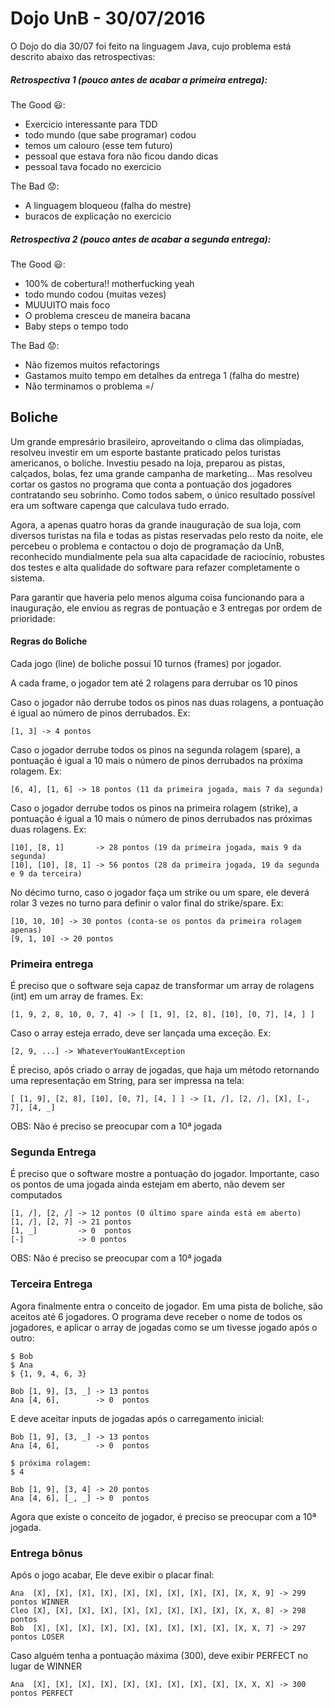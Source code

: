 # Dojo UnB - 30/07/2016

O Dojo do dia 30/07 foi feito na linguagem Java, cujo problema está descrito abaixo das retrospectivas:

##### Retrospectiva 1 (pouco antes de acabar a primeira entrega):

The Good :smiley::
- Exercicio interessante para TDD
- todo mundo (que sabe programar) codou
- temos um calouro (esse tem futuro)
- pessoal que estava fora não ficou dando dicas
- pessoal tava focado no exercicio


The Bad :worried::
- A linguagem bloqueou (falha do mestre)
- buracos de explicação no exercicio



##### Retrospectiva 2 (pouco antes de acabar a segunda entrega):

The Good :smiley::
- 100% de cobertura!! motherfucking yeah
- todo mundo codou (muitas vezes)
- MUUUITO mais foco
- O problema cresceu de maneira bacana
- Baby steps o tempo todo



The Bad :worried::
- Não fizemos muitos refactorings
- Gastamos muito tempo em detalhes da entrega 1 (falha do mestre)
- Não terminamos o problema =/


## Boliche

Um grande empresário brasileiro, aproveitando o clima das olimpíadas, resolveu investir em um esporte bastante praticado pelos turistas americanos, o boliche. Investiu pesado na loja, preparou as pistas, calçados, bolas, fez uma grande campanha de marketing... Mas resolveu cortar os gastos no programa que conta a pontuação dos jogadores contratando seu sobrinho. Como todos sabem, o único resultado possível era um software capenga que calculava tudo errado.

Agora, a apenas quatro horas da grande inauguração de sua loja, com diversos turistas na fila e todas as pistas reservadas pelo resto da noite, ele percebeu o problema e contactou o dojo de programação da UnB, reconhecido mundialmente pela sua alta capacidade de raciocínio, robustes dos testes e alta qualidade do software para refazer completamente o sistema.

Para garantir que haveria pelo menos alguma coisa funcionando para a inauguração, ele enviou as regras de pontuação e 3 entregas por ordem de prioridade:

#### Regras do Boliche

Cada jogo (line) de boliche possui 10 turnos (frames) por jogador.

A cada frame, o jogador tem até 2 rolagens para derrubar os 10 pinos

Caso o jogador não derrube todos os pinos nas duas rolagens, a pontuação é igual ao número de pinos derrubados. Ex:
```
[1, 3] -> 4 pontos
```

Caso o jogador derrube todos os pinos na segunda rolagem (spare), a pontuação é igual a 10 mais o número de pinos derrubados na próxima rolagem. Ex:
```
[6, 4], [1, 6] -> 18 pontos (11 da primeira jogada, mais 7 da segunda)
```

Caso o jogador derrube todos os pinos na primeira rolagem (strike), a pontuação é igual a 10 mais o número de pinos derrubados nas próximas duas rolagens. Ex:
```
[10], [8, 1]       -> 28 pontos (19 da primeira jogada, mais 9 da segunda)
[10], [10], [8, 1] -> 56 pontos (28 da primeira jogada, 19 da segunda e 9 da terceira)
```

No décimo turno, caso o jogador faça um strike ou um spare, ele deverá rolar 3 vezes no turno para definir o valor final do strike/spare. Ex:
```
[10, 10, 10] -> 30 pontos (conta-se os pontos da primeira rolagem apenas)
[9, 1, 10] -> 20 pontos
```

### Primeira entrega

É preciso que o software seja capaz de transformar um array de rolagens (int) em um array de frames. Ex:
```
[1, 9, 2, 8, 10, 0, 7, 4] -> [ [1, 9], [2, 8], [10], [0, 7], [4, ] ]
```

Caso o array esteja errado, deve ser lançada uma exceção. Ex:
```
[2, 9, ...] -> WhateverYouWantException
```

É preciso, após criado o array de jogadas, que haja um método retornando uma representação em String, para ser impressa na tela:
```
[ [1, 9], [2, 8], [10], [0, 7], [4, ] ] -> [1, /], [2, /], [X], [-, 7], [4, _]
```

OBS: Não é preciso se preocupar com a 10ª jogada

### Segunda Entrega

É preciso que o software mostre a pontuação do jogador. 
Importante, caso os pontos de uma jogada ainda estejam em aberto,
 não devem ser computados
```
[1, /], [2, /] -> 12 pontos (O último spare ainda está em aberto)
[1, /], [2, 7] -> 21 pontos
[1, _]         -> 0  pontos
[-]            -> 0 pontos
```

OBS: Não é preciso se preocupar com a 10ª jogada

### Terceira Entrega

Agora finalmente entra o conceito de jogador. Em uma pista de boliche, são aceitos até 6 jogadores. 
O programa deve receber o nome de todos os jogadores, e aplicar o array de jogadas como se um tivesse jogado após o outro:

```
$ Bob
$ Ana
$ {1, 9, 4, 6, 3}

Bob [1, 9], [3, _] -> 13 pontos
Ana [4, 6],        -> 0  pontos
```

E deve aceitar inputs de jogadas após o carregamento inicial:

```
Bob [1, 9], [3, _] -> 13 pontos
Ana [4, 6],        -> 0  pontos

$ próxima rolagem:
$ 4

Bob [1, 9], [3, 4] -> 20 pontos
Ana [4, 6], [_, _] -> 0  pontos
```

Agora que existe o conceito de jogador, é preciso se preocupar com a 10ª jogada.

### Entrega bônus

Após o jogo acabar, Ele deve exibir o placar final:
```
Ana  [X], [X], [X], [X], [X], [X], [X], [X], [X], [X, X, 9] -> 299 pontos WINNER
Cleo [X], [X], [X], [X], [X], [X], [X], [X], [X], [X, X, 8] -> 298 pontos
Bob  [X], [X], [X], [X], [X], [X], [X], [X], [X], [X, X, 7] -> 297 pontos LOSER
```

Caso alguém tenha a pontuação máxima (300), deve exibir PERFECT no lugar de WINNER
```
Ana  [X], [X], [X], [X], [X], [X], [X], [X], [X], [X, X, X] -> 300 pontos PERFECT
```